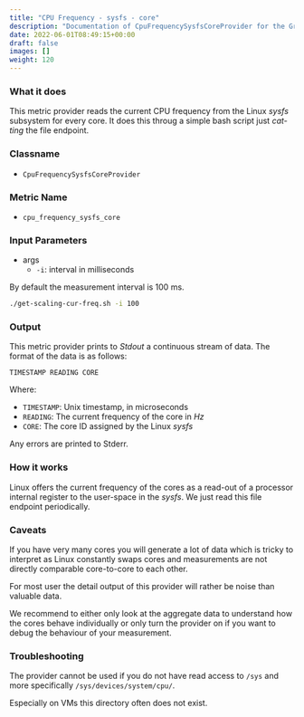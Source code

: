 ```yaml
---
title: "CPU Frequency - sysfs - core"
description: "Documentation of CpuFrequencySysfsCoreProvider for the Green Metrics Tool"
date: 2022-06-01T08:49:15+00:00
draft: false
images: []
weight: 120
---
```


### What it does

This metric provider reads the current CPU frequency from the Linux *sysfs* subsystem for every core.
It does this throug a simple bash script just *cat-ting* the file endpoint.

### Classname

- `CpuFrequencySysfsCoreProvider`

### Metric Name

- `cpu_frequency_sysfs_core`

### Input Parameters

- args
  - `-i`: interval in milliseconds

By default the measurement interval is 100 ms.

```bash
./get-scaling-cur-freq.sh -i 100
```

### Output

This metric provider prints to *Stdout* a continuous stream of data. The format of the data is as follows:

`TIMESTAMP READING CORE`

Where:

- `TIMESTAMP`: Unix timestamp, in microseconds
- `READING`: The current frequency of the core in *Hz*
- `CORE`: The core ID assigned by the Linux *sysfs*

Any errors are printed to Stderr.

### How it works

Linux offers the current frequency of the cores as a read-out of a processor internal register to the user-space in the
*sysfs*. We just read this file endpoint periodically.

### Caveats

If you have very many cores you will generate a lot of data which is tricky to interpret as Linux constantly swaps
cores and measurements are not directly comparable core-to-core to each other.

For most user the detail output of this provider will rather be noise than valuable data.

We recommend to either only look at the aggregate data to understand how the cores behave individually or only
turn the provider on if you want to debug the behaviour of your measurement.

### Troubleshooting

The provider cannot be used if you do not have read access to `/sys` and more specifically `/sys/devices/system/cpu/`.

Especially on VMs this directory often does not exist.
